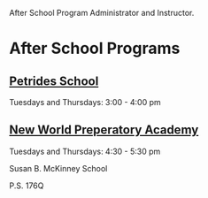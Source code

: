After School Program Administrator and Instructor.

# After School Programs

## [Petrides School](https://github.com/ions29/cpp-reading-material/tree/main/PAL/Petrides)

Tuesdays and Thursdays: 3:00 - 4:00 pm

## [New World Preperatory Academy](https://github.com/ions29/cpp-reading-material/tree/main/PAL/Petrides)
Tuesdays and Thursdays: 4:30 - 5:30 pm

Susan B. McKinney School

P.S. 176Q
